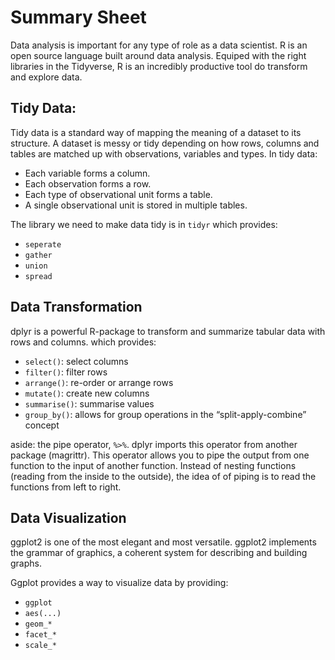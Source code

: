 # Summary Sheet

Data analysis is important for any type of role as a data scientist. 
R is an open source language built around data analysis. Equiped 
with the right libraries in the Tidyverse, R is an incredibly productive 
tool do transform and explore data. 

## Tidy Data:

Tidy data is a standard way of mapping the meaning of a dataset to its structure. A dataset is messy or tidy depending on how rows, columns and tables are matched up with observations, variables and types. In tidy data:

* Each variable forms a column.
* Each observation forms a row.
* Each type of observational unit forms a table.
* A single observational unit is stored in multiple tables.

The library we need to make data tidy is in `tidyr` which provides:

* `seperate`
* `gather`
* `union`
* `spread`

## Data Transformation

dplyr is a powerful R-package to transform and summarize tabular data with rows and columns.
which provides:

-   `select()`: select columns
-   `filter()`: filter rows
-   `arrange()`: re-order or arrange rows
-   `mutate()`: create new columns
-   `summarise()`: summarise values
-   `group_by()`: allows for group operations in the “split-apply-combine” concept

aside: the pipe operator, `%>%`. dplyr imports this operator from another package (magrittr). This operator allows you to pipe the output from one function to the input of another function. Instead of nesting functions (reading from the inside to the outside), the idea of of piping is to read the functions from left to right.

## Data Visualization

ggplot2 is one of the most elegant and most versatile. ggplot2 implements the grammar of graphics, a coherent system for describing and building graphs.

Ggplot provides a way to visualize data by providing:

- `ggplot`
- `aes(...)`
- `geom_*`
- `facet_*`
- `scale_*`


